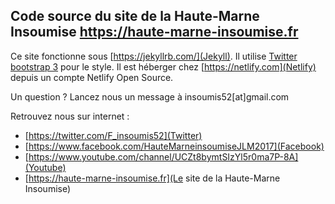 ## Code source du site de la Haute-Marne Insoumise <a href="https://haute-marne-insoumise.fr/">https://haute-marne-insoumise.fr</a>

Ce site fonctionne sous [https://jekyllrb.com/](Jekyll).
Il utilise [Twitter bootstrap 3](http://getbootstrap.com/) pour le style.
Il est héberger chez [https://netlify.com](Netlify) depuis un compte Netlify Open Source.

Un question ? Lancez nous un message à insoumis52[at]gmail.com

Retrouvez nous sur internet :

- [https://twitter.com/F_insoumis52](Twitter)
- [https://www.facebook.com/HauteMarneinsoumiseJLM2017](Facebook)
- [https://www.youtube.com/channel/UCZt8bymtSIzYl5r0ma7P-8A](Youtube)
- [https://haute-marne-insoumise.fr](Le site de la Haute-Marne Insoumise)
